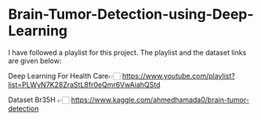 # Brain-Tumor-Detection-using-Deep-Learning

I have followed a playlist for this project. The playlist and the dataset links are given below:

Deep Learning For Health Care👉🏻 https://www.youtube.com/playlist?list=PLWyN7K28ZraStL8fr0eQmr6VwAiahQStd

Dataset Br35H 👉🏻 https://www.kaggle.com/ahmedhamada0/brain-tumor-detection
